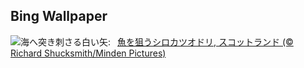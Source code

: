 ## Bing Wallpaper
![](https://www.bing.com/th?id=OHR.ShetlandGannets_JA-JP3345232589_UHD.jpg&w=1000)海へ突き刺さる白い矢:&nbsp;&ensp;[魚を狙うシロカツオドリ, スコットランド (© Richard Shucksmith/Minden Pictures)](https://www.bing.com/th?id=OHR.ShetlandGannets_JA-JP3345232589_UHD.jpg)
<br><br/>
